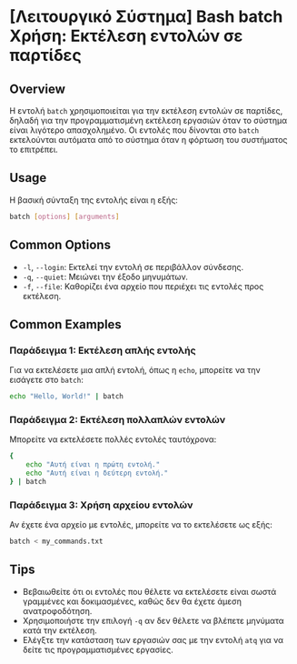 # [Λειτουργικό Σύστημα] Bash batch Χρήση: Εκτέλεση εντολών σε παρτίδες

## Overview
Η εντολή `batch` χρησιμοποιείται για την εκτέλεση εντολών σε παρτίδες, δηλαδή για την προγραμματισμένη εκτέλεση εργασιών όταν το σύστημα είναι λιγότερο απασχολημένο. Οι εντολές που δίνονται στο `batch` εκτελούνται αυτόματα από το σύστημα όταν η φόρτωση του συστήματος το επιτρέπει.

## Usage
Η βασική σύνταξη της εντολής είναι η εξής:

```bash
batch [options] [arguments]
```

## Common Options
- `-l`, `--login`: Εκτελεί την εντολή σε περιβάλλον σύνδεσης.
- `-q`, `--quiet`: Μειώνει την έξοδο μηνυμάτων.
- `-f`, `--file`: Καθορίζει ένα αρχείο που περιέχει τις εντολές προς εκτέλεση.

## Common Examples
### Παράδειγμα 1: Εκτέλεση απλής εντολής
Για να εκτελέσετε μια απλή εντολή, όπως η `echo`, μπορείτε να την εισάγετε στο `batch`:

```bash
echo "Hello, World!" | batch
```

### Παράδειγμα 2: Εκτέλεση πολλαπλών εντολών
Μπορείτε να εκτελέσετε πολλές εντολές ταυτόχρονα:

```bash
{
    echo "Αυτή είναι η πρώτη εντολή."
    echo "Αυτή είναι η δεύτερη εντολή."
} | batch
```

### Παράδειγμα 3: Χρήση αρχείου εντολών
Αν έχετε ένα αρχείο με εντολές, μπορείτε να το εκτελέσετε ως εξής:

```bash
batch < my_commands.txt
```

## Tips
- Βεβαιωθείτε ότι οι εντολές που θέλετε να εκτελέσετε είναι σωστά γραμμένες και δοκιμασμένες, καθώς δεν θα έχετε άμεση ανατροφοδότηση.
- Χρησιμοποιήστε την επιλογή `-q` αν δεν θέλετε να βλέπετε μηνύματα κατά την εκτέλεση.
- Ελέγξτε την κατάσταση των εργασιών σας με την εντολή `atq` για να δείτε τις προγραμματισμένες εργασίες.